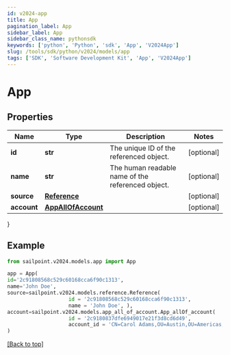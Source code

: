 ```yaml
---
id: v2024-app
title: App
pagination_label: App
sidebar_label: App
sidebar_class_name: pythonsdk
keywords: ['python', 'Python', 'sdk', 'App', 'V2024App'] 
slug: /tools/sdk/python/v2024/models/app
tags: ['SDK', 'Software Development Kit', 'App', 'V2024App']
---
```


# App


## Properties

Name | Type | Description | Notes
------------ | ------------- | ------------- | -------------
**id** | **str** | The unique ID of the referenced object. | [optional] 
**name** | **str** | The human readable name of the referenced object. | [optional] 
**source** | [**Reference**](reference) |  | [optional] 
**account** | [**AppAllOfAccount**](app-all-of-account) |  | [optional] 
}

## Example

```python
from sailpoint.v2024.models.app import App

app = App(
id='2c91808568c529c60168cca6f90c1313',
name='John Doe',
source=sailpoint.v2024.models.reference.Reference(
                    id = '2c91808568c529c60168cca6f90c1313', 
                    name = 'John Doe', ),
account=sailpoint.v2024.models.app_all_of_account.App_allOf_account(
                    id = '2c9180837dfe6949017e21f3d8cd6d49', 
                    account_id = 'CN=Carol Adams,OU=Austin,OU=Americas,OU=Demo,DC=seri,DC=sailpointdemo,DC=com', )
)

```
[[Back to top]](#) 

